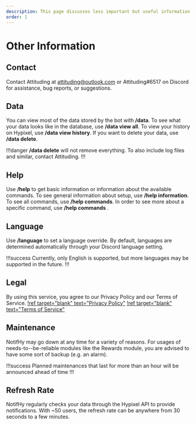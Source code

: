 ```yaml
---
description: This page discusses less important but useful information to your use of NotifHy.
order: 1
---
```

# Other Information

## Contact
Contact Attituding at [attituding@outlook.com](mailto:attituding@outlook.com) or Attituding#6517 on Discord for assistance, bug reports, or suggestions.

## Data
You can view most of the data stored by the bot with **/data**. To see what your data looks like in the database, use **/data view all**. To view your history on Hypixel, use **/data view history**. If you want to delete your data, use **/data delete**.

!!!danger
**/data delete** will not remove everything. To also include log files and similar, contact Attituding.
!!!

## Help
Use **/help** to get basic information or information about the available commands. To see general information about setup, use **/help information**. To see all commands, use **/help commands**. In order to see more about a specific command, use **/help commands <command>**.

## Language
Use **/language** to set a language override. By default, languages are determined automatically through your Discord language setting.

!!!success 
Currently, only English is supported, but more languages may be supported in the future.
!!!

## Legal
By using this service, you agree to our Privacy Policy and our Terms of Service.
[!ref target="blank" text="Privacy Policy"](../legal/privacy-policy.md)
[!ref target="blank" text="Terms of Service"](../legal/terms-of-service.md)

## Maintenance
NotifHy may go down at any time for a variety of reasons. For usages of needs-to--be-reliable modules like the Rewards module, you are advised to have some sort of backup (e.g. an alarm).

!!!success 
Planned maintenances that last for more than an hour will be announced ahead of time
!!!

## Refresh Rate
NotifHy regularly checks your data through the Hypixel API to provide notifications. With ~50 users, the refresh rate can be anywhere from 30 seconds to a few minutes.